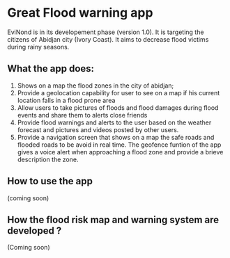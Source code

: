 # Great Flood warning app

EviNond is in its developement phase (version 1.0). It is targeting the citizens of Abidjan city (Ivory Coast). It aims to decrease flood victims during rainy seasons.  

## What the app does:

1. Shows on a map the flood zones in the city of abidjan;
2. Provide a geolocation capability for user to see on a map if his current location falls in a flood prone area
3. Allow users to take  pictures of floods and flood damages during flood events and share them to alerts close friends
4. Provide flood warnings and alerts to the user based on the weather forecast and pictures and videos posted by other users.
5. Provide a navigation screen that shows on a map the safe roads and flooded roads to be avoid in real time. The geofence funtion of the app gives a voice alert when approaching a flood zone and provide a brieve description the zone.
 
## How to use the app

(coming soon)

## How the flood risk map and warning system are developed ?

(Coming soon)

